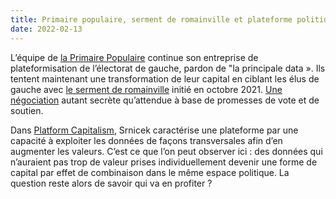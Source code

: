 ```yaml
---
title: Primaire populaire, serment de romainville et plateforme politique
date: 2022-02-13
---
```


L’équipe de [la Primaire Populaire](https://primairepopulaire.fr/) continue son entreprise de plateformisation de l’électorat de gauche, pardon de "la principale data ». Ils tentent maintenant une transformation de leur capital en ciblant les élus de gauche avec [le serment de romainville](https://sermentderomainville.fr/) initié en octobre 2021. [Une négociation](https://www.lemonde.fr/politique/article/2022/02/08/election-presidentielle-2022-negociations-secretes-entre-christiane-taubira-et-yannick-jadot_6112750_823448.html) autant secrète qu’attendue à base de promesses de vote et de soutien.

Dans [Platform Capitalism](https://www.wiley.com/en-fr/Platform+Capitalism-p-9781509504862), Srnicek caractérise une plateforme par une capacité à exploiter les données de façons transversales afin d’en augmenter les valeurs. C’est ce que l’on peut observer ici : des données qui n’auraient pas trop de valeur prises individuellement devenir une forme de capital par effet de combinaison dans le même espace politique. La question reste alors de savoir qui va en profiter ?
